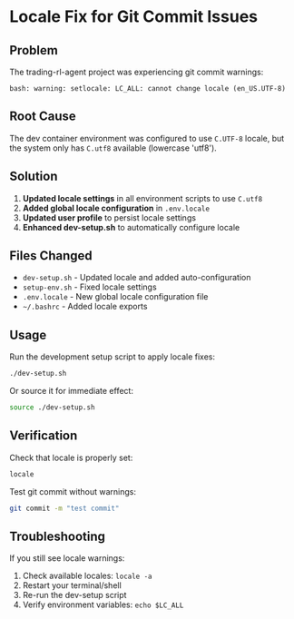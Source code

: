 # Locale Fix for Git Commit Issues

## Problem

The trading-rl-agent project was experiencing git commit warnings:

```
bash: warning: setlocale: LC_ALL: cannot change locale (en_US.UTF-8)
```

## Root Cause

The dev container environment was configured to use `C.UTF-8` locale, but the system only has `C.utf8` available (lowercase 'utf8').

## Solution

1. **Updated locale settings** in all environment scripts to use `C.utf8`
2. **Added global locale configuration** in `.env.locale`
3. **Updated user profile** to persist locale settings
4. **Enhanced dev-setup.sh** to automatically configure locale

## Files Changed

- `dev-setup.sh` - Updated locale and added auto-configuration
- `setup-env.sh` - Fixed locale settings
- `.env.locale` - New global locale configuration file
- `~/.bashrc` - Added locale exports

## Usage

Run the development setup script to apply locale fixes:

```bash
./dev-setup.sh
```

Or source it for immediate effect:

```bash
source ./dev-setup.sh
```

## Verification

Check that locale is properly set:

```bash
locale
```

Test git commit without warnings:

```bash
git commit -m "test commit"
```

## Troubleshooting

If you still see locale warnings:

1. Check available locales: `locale -a`
2. Restart your terminal/shell
3. Re-run the dev-setup script
4. Verify environment variables: `echo $LC_ALL`
